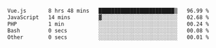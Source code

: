 <!--START_SECTION:waka-->

```txt
Vue.js       8 hrs 48 mins   ████████████████████████▒   96.99 %
JavaScript   14 mins         ▓░░░░░░░░░░░░░░░░░░░░░░░░   02.68 %
PHP          1 min           ░░░░░░░░░░░░░░░░░░░░░░░░░   00.24 %
Bash         0 secs          ░░░░░░░░░░░░░░░░░░░░░░░░░   00.08 %
Other        0 secs          ░░░░░░░░░░░░░░░░░░░░░░░░░   00.01 %
```

<!--END_SECTION:waka-->
